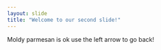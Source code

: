 ```yaml
---
layout: slide
title: "Welcome to our second slide!"
---
```

Moldy parmesan is ok
use the left arrow to go back!
